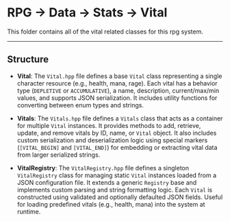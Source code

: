 # RPG -> Data -> Stats -> Vital

This folder contains all of the vital related classes for this rpg system.

---

## Structure
- **Vital**: The `Vital.hpp` file defines a base `Vital` class representing a single character resource (e.g., health, mana, rage). Each vital has a behavior type (`DEPLETIVE` or `ACCUMULATIVE`), a name, description, current/max/min values, and supports JSON serialization. It includes utility functions for converting between enum types and strings.

- **Vitals**: The `Vitals.hpp` file defines a `Vitals` class that acts as a container for multiple `Vital` instances. It provides methods to add, retrieve, update, and remove vitals by ID, name, or `Vital` object. It also includes custom serialization and deserialization logic using special markers (`[VITAL_BEGIN]` and `[VITAL_END]`) for embedding or extracting vital data from larger serialized strings.

- **VitalRegistry**: The `VitalRegistry.hpp` file defines a singleton `VitalRegistry` class for managing static `Vital` instances loaded from a JSON configuration file. It extends a generic `Registry` base and implements custom parsing and string formatting logic. Each `Vital` is constructed using validated and optionally defaulted JSON fields. Useful for loading predefined vitals (e.g., health, mana) into the system at runtime.
